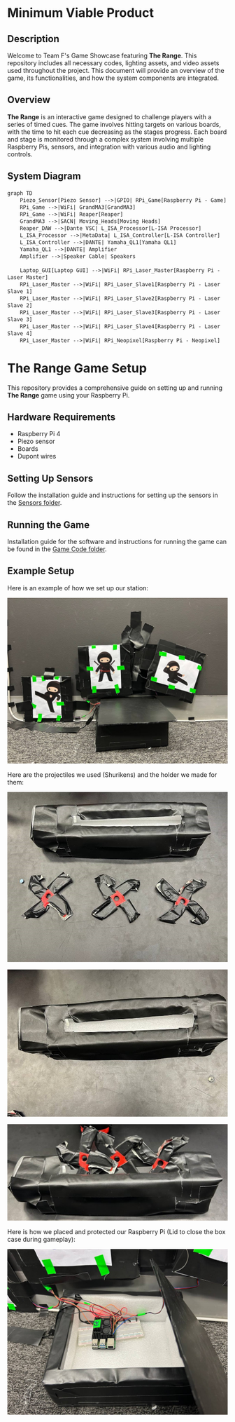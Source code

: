 # Minimum Viable Product

## Description
Welcome to Team F's Game Showcase featuring **The Range**. This repository includes all necessary codes, lighting assets, and video assets used throughout the project. This document will provide an overview of the game, its functionalities, and how the system components are integrated.

## Overview
**The Range** is an interactive game designed to challenge players with a series of timed cues. The game involves hitting targets on various boards, with the time to hit each cue decreasing as the stages progress. Each board and stage is monitored through a complex system involving multiple Raspberry Pis, sensors, and integration with various audio and lighting controls.

## System Diagram

```mermaid
graph TD
    Piezo_Sensor[Piezo Sensor] -->|GPIO| RPi_Game[Raspberry Pi - Game]
    RPi_Game -->|WiFi| GrandMA3[GrandMA3]
    RPi_Game -->|WiFi| Reaper[Reaper]
    GrandMA3 -->|SACN| Moving_Heads[Moving Heads]
    Reaper_DAW -->|Dante VSC| L_ISA_Processor[L-ISA Processor]
    L_ISA_Processor -->|MetaData| L_ISA_Controller[L-ISA Controller]
    L_ISA_Controller -->|DANTE| Yamaha_QL1[Yamaha QL1]
    Yamaha_QL1 -->|DANTE| Amplifier
    Amplifier -->|Speaker Cable| Speakers

    Laptop_GUI[Laptop GUI] -->|WiFi| RPi_Laser_Master[Raspberry Pi - Laser Master]
    RPi_Laser_Master -->|WiFi| RPi_Laser_Slave1[Raspberry Pi - Laser Slave 1]
    RPi_Laser_Master -->|WiFi| RPi_Laser_Slave2[Raspberry Pi - Laser Slave 2]
    RPi_Laser_Master -->|WiFi| RPi_Laser_Slave3[Raspberry Pi - Laser Slave 3]
    RPi_Laser_Master -->|WiFi| RPi_Laser_Slave4[Raspberry Pi - Laser Slave 4]
    RPi_Laser_Master -->|WiFi| RPi_Neopixel[Raspberry Pi - Neopixel]
```

# The Range Game Setup

This repository provides a comprehensive guide on setting up and running **The Range** game using your Raspberry Pi.


## Hardware Requirements

- Raspberry Pi 4
- Piezo sensor
- Boards
- Dupont wires

## Setting Up Sensors

Follow the installation guide and instructions for setting up the sensors in the [Sensors folder](https://github.com/gio0oO/EGL314_Team-F_Project-Repository/tree/main/MVP/GameFiles/Sensors).

## Running the Game

Installation guide for the software and instructions for running the game can be found in the [Game Code folder](https://github.com/gio0oO/EGL314_Team-F_Project-Repository/tree/main/MVP/GameFiles/Game%20Codes).

## Example Setup

Here is an example of how we set up our station:

![Setup Example](https://github.com/gio0oO/EGL314_Team-F_Project-Repository/blob/main/MVP/Captures/BoardSetup.jpg)

Here are the projectiles we used (Shurikens) and the holder we made for them:

![Shurikens & Holder](https://github.com/gio0oO/EGL314_Team-F_Project-Repository/blob/main/MVP/Captures/Shurikens&Holder.jpg)

![Shuriken Holder](https://github.com/gio0oO/EGL314_Team-F_Project-Repository/blob/main/MVP/Captures/ShurikenHolder.jpg)

![Shuriken In Holder](https://github.com/gio0oO/EGL314_Team-F_Project-Repository/blob/main/MVP/Captures/ShurikenInHolder.jpg)

Here is how we placed and protected our Raspberry Pi (Lid to close the box case during gameplay):

![Raspi Placement](https://github.com/gio0oO/EGL314_Team-F_Project-Repository/blob/main/MVP/Captures/RaspiPlacement.jpg)
